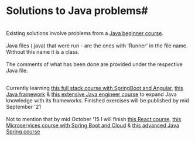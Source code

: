 # Solutions to Java problems#

<br> Existing solutions involve problems from a [Java beginner course](https://www.udemy.com/course/csharp-tutorial-for-beginners/). </br>
<br> Java files (.java) that were run - are the ones with 'Runner' in the file name. Without this name it is a class. </br>
<br> The comments of what has been done are provided under the respective Java file. </br>

<br> Currently learning [this full stack course with SpringBoot and Angular](https://www.udemy.com/course/full-stack-application-development-with-spring-boot-and-angular/), [this Java framework](https://www.udemy.com/course/spring-tutorial-for-beginners/) & [this extensive Java engineer course](https://www.udemy.com/course/java-in-depth-become-a-complete-java-engineer/) to expand Java knowledge with its frameworks. Finished exercises will be published by mid September '21 </br> 
<br> Not to mention that by mid October '15 I will finish [this React course](https://www.udemy.com/course/full-stack-application-with-spring-boot-and-react/learn/lecture/14018354?start=15#overview), [this Microservices course with Spring Boot and Cloud](https://www.udemy.com/course/microservices-with-spring-boot-and-spring-cloud/learn/lecture/8004660?start=15#overview) & [this advanced Java Spring course](https://www.udemy.com/course/java-spring-framework-masterclass/)


